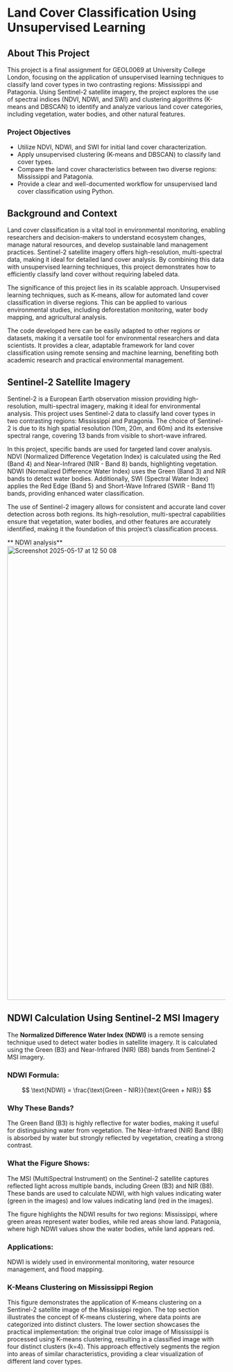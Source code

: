 # Land Cover Classification Using Unsupervised Learning

## About This Project

This project is a final assignment for GEOL0069 at University College London, focusing on the application of unsupervised learning techniques to classify land cover types in two contrasting regions: Mississippi and Patagonia. Using Sentinel-2 satellite imagery, the project explores the use of spectral indices (NDVI, NDWI, and SWI) and clustering algorithms (K-means and DBSCAN) to identify and analyze various land cover categories, including vegetation, water bodies, and other natural features.

### Project Objectives
- Utilize NDVI, NDWI, and SWI for initial land cover characterization.
- Apply unsupervised clustering (K-means and DBSCAN) to classify land cover types.
- Compare the land cover characteristics between two diverse regions: Mississippi and Patagonia.
- Provide a clear and well-documented workflow for unsupervised land cover classification using Python.

## Background and Context

Land cover classification is a vital tool in environmental monitoring, enabling researchers and decision-makers to understand ecosystem changes, manage natural resources, and develop sustainable land management practices. Sentinel-2 satellite imagery offers high-resolution, multi-spectral data, making it ideal for detailed land cover analysis. By combining this data with unsupervised learning techniques, this project demonstrates how to efficiently classify land cover without requiring labeled data.

The significance of this project lies in its scalable approach. Unsupervised learning techniques, such as K-means, allow for automated land cover classification in diverse regions. This can be applied to various environmental studies, including deforestation monitoring, water body mapping, and agricultural analysis. 

The code developed here can be easily adapted to other regions or datasets, making it a versatile tool for environmental researchers and data scientists. It provides a clear, adaptable framework for land cover classification using remote sensing and machine learning, benefiting both academic research and practical environmental management.

## Sentinel-2 Satellite Imagery

Sentinel-2 is a European Earth observation mission providing high-resolution, multi-spectral imagery, making it ideal for environmental analysis. This project uses Sentinel-2 data to classify land cover types in two contrasting regions: Mississippi and Patagonia. The choice of Sentinel-2 is due to its high spatial resolution (10m, 20m, and 60m) and its extensive spectral range, covering 13 bands from visible to short-wave infrared.

In this project, specific bands are used for targeted land cover analysis. NDVI (Normalized Difference Vegetation Index) is calculated using the Red (Band 4) and Near-Infrared (NIR - Band 8) bands, highlighting vegetation. NDWI (Normalized Difference Water Index) uses the Green (Band 3) and NIR bands to detect water bodies. Additionally, SWI (Spectral Water Index) applies the Red Edge (Band 5) and Short-Wave Infrared (SWIR - Band 11) bands, providing enhanced water classification.

The use of Sentinel-2 imagery allows for consistent and accurate land cover detection across both regions. Its high-resolution, multi-spectral capabilities ensure that vegetation, water bodies, and other features are accurately identified, making it the foundation of this project’s classification process.

** NDWI analysis**
<img width="1046" alt="Screenshot 2025-05-17 at 12 50 08" src="https://github.com/user-attachments/assets/c88187b0-12b7-483d-9e11-947798afdb78" />

## NDWI Calculation Using Sentinel-2 MSI Imagery

The **Normalized Difference Water Index (NDWI)** is a remote sensing technique used to detect water bodies in satellite imagery. It is calculated using the Green (B3) and Near-Infrared (NIR) (B8) bands from Sentinel-2 MSI imagery. 

### NDWI Formula:
$$
\text{NDWI} = \frac{\text{Green - NIR}}{\text{Green + NIR}}
$$

### Why These Bands?
The Green Band (B3) is highly reflective for water bodies, making it useful for distinguishing water from vegetation. The Near-Infrared (NIR) Band (B8) is absorbed by water but strongly reflected by vegetation, creating a strong contrast.

### What the Figure Shows:
The MSI (MultiSpectral Instrument) on the Sentinel-2 satellite captures reflected light across multiple bands, including Green (B3) and NIR (B8). These bands are used to calculate NDWI, with high values indicating water (green in the images) and low values indicating land (red in the images). 

The figure highlights the NDWI results for two regions: 
Mississippi, where green areas represent water bodies, while red areas show land. 
Patagonia, where high NDWI values show the water bodies, while land appears red.

### Applications:
NDWI is widely used in environmental monitoring, water resource management, and flood mapping.

### K-Means Clustering on Mississippi Region

This figure demonstrates the application of K-means clustering on a Sentinel-2 satellite image of the Mississippi region. The top section illustrates the concept of K-means clustering, where data points are categorized into distinct clusters. The lower section showcases the practical implementation: the original true color image of Mississippi is processed using K-means clustering, resulting in a classified image with four distinct clusters (k=4). This approach effectively segments the region into areas of similar characteristics, providing a clear visualization of different land cover types.

